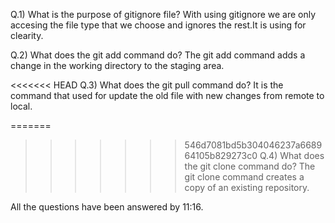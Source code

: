 Q.1)  What is the purpose of gitignore file?
With using gitignore we are only accesing the file type that we choose and ignores the rest.It is using for clearity.

Q.2) What does the git add command do?
The git add command adds a change in the working directory to the staging area.

<<<<<<< HEAD
Q.3) What does the git pull command do?
It is the command that used for update the old file with new changes from remote to local.

=======
>>>>>>> 546d7081bd5b304046237a668964105b829273c0
Q.4) What does the git clone command do?
The git clone command creates a copy of an existing repository.

All the questions have been answered by 11:16.

